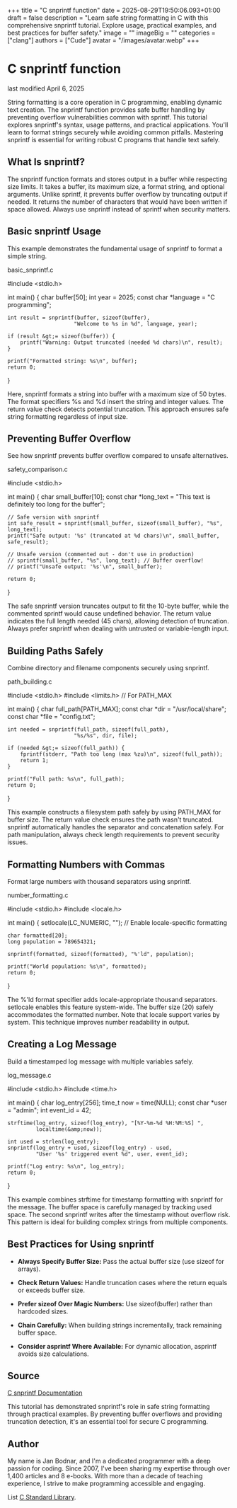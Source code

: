 +++
title = "C snprintf function"
date = 2025-08-29T19:50:06.093+01:00
draft = false
description = "Learn safe string formatting in C with this comprehensive snprintf tutorial. Explore usage, practical examples, and best practices for buffer safety."
image = ""
imageBig = ""
categories = ["clang"]
authors = ["Cude"]
avatar = "/images/avatar.webp"
+++

# C snprintf function

last modified April 6, 2025

String formatting is a core operation in C programming, enabling dynamic text
creation. The snprintf function provides safe buffer handling by
preventing overflow vulnerabilities common with sprintf. This
tutorial explores snprintf's syntax, usage patterns, and practical
applications. You'll learn to format strings securely while avoiding common
pitfalls. Mastering snprintf is essential for writing robust C
programs that handle text safely.

## What Is snprintf?

The snprintf function formats and stores output in a buffer while
respecting size limits. It takes a buffer, its maximum size, a format string,
and optional arguments. Unlike sprintf, it prevents buffer overflow
by truncating output if needed. It returns the number of characters that would
have been written if space allowed. Always use snprintf instead of
sprintf when security matters.

## Basic snprintf Usage

This example demonstrates the fundamental usage of snprintf to
format a simple string.

basic_snprintf.c
  

#include &lt;stdio.h&gt;

int main() {
    char buffer[50];
    int year = 2025;
    const char *language = "C programming";
    
    int result = snprintf(buffer, sizeof(buffer), 
                         "Welcome to %s in %d", language, year);
    
    if (result &gt;= sizeof(buffer)) {
        printf("Warning: Output truncated (needed %d chars)\n", result);
    }
    
    printf("Formatted string: %s\n", buffer);
    return 0;
}

Here, snprintf formats a string into buffer with a
maximum size of 50 bytes. The format specifiers %s and
%d insert the string and integer values. The return value check
detects potential truncation. This approach ensures safe string formatting
regardless of input size.

## Preventing Buffer Overflow

See how snprintf prevents buffer overflow compared to unsafe
alternatives.

safety_comparison.c
  

#include &lt;stdio.h&gt;

int main() {
    char small_buffer[10];
    const char *long_text = "This text is definitely too long for the buffer";
    
    // Safe version with snprintf
    int safe_result = snprintf(small_buffer, sizeof(small_buffer), "%s", long_text);
    printf("Safe output: '%s' (truncated at %d chars)\n", small_buffer, safe_result);
    
    // Unsafe version (commented out - don't use in production)
    // sprintf(small_buffer, "%s", long_text); // Buffer overflow!
    // printf("Unsafe output: '%s'\n", small_buffer);
    
    return 0;
}

The safe snprintf version truncates output to fit the 10-byte
buffer, while the commented sprintf would cause undefined behavior.
The return value indicates the full length needed (45 chars), allowing detection
of truncation. Always prefer snprintf when dealing with
untrusted or variable-length input.

## Building Paths Safely

Combine directory and filename components securely using snprintf.

path_building.c
  

#include &lt;stdio.h&gt;
#include &lt;limits.h&gt; // For PATH_MAX

int main() {
    char full_path[PATH_MAX];
    const char *dir = "/usr/local/share";
    const char *file = "config.txt";
    
    int needed = snprintf(full_path, sizeof(full_path), 
                         "%s/%s", dir, file);
    
    if (needed &gt;= sizeof(full_path)) {
        fprintf(stderr, "Path too long (max %zu)\n", sizeof(full_path));
        return 1;
    }
    
    printf("Full path: %s\n", full_path);
    return 0;
}

This example constructs a filesystem path safely by using PATH_MAX
for buffer size. The return value check ensures the path wasn't truncated.
snprintf automatically handles the separator and concatenation
safely. For path manipulation, always check length requirements to prevent
security issues.

## Formatting Numbers with Commas

Format large numbers with thousand separators using snprintf.

number_formatting.c
  

#include &lt;stdio.h&gt;
#include &lt;locale.h&gt;

int main() {
    setlocale(LC_NUMERIC, ""); // Enable locale-specific formatting
    
    char formatted[20];
    long population = 789654321;
    
    snprintf(formatted, sizeof(formatted), "%'ld", population);
    
    printf("World population: %s\n", formatted);
    return 0;
}

The %'ld format specifier adds locale-appropriate thousand
separators. setlocale enables this feature system-wide. The buffer
size (20) safely accommodates the formatted number. Note that locale support
varies by system. This technique improves number readability in output.

## Creating a Log Message

Build a timestamped log message with multiple variables safely.

log_message.c
  

#include &lt;stdio.h&gt;
#include &lt;time.h&gt;

int main() {
    char log_entry[256];
    time_t now = time(NULL);
    const char *user = "admin";
    int event_id = 42;
    
    strftime(log_entry, sizeof(log_entry), "[%Y-%m-%d %H:%M:%S] ", 
             localtime(&amp;now));
             
    int used = strlen(log_entry);
    snprintf(log_entry + used, sizeof(log_entry) - used,
             "User '%s' triggered event %d", user, event_id);
    
    printf("Log entry: %s\n", log_entry);
    return 0;
}

This example combines strftime for timestamp formatting with
snprintf for the message. The buffer space is carefully managed by
tracking used space. The second snprintf writes after the timestamp
without overflow risk. This pattern is ideal for building complex strings from
multiple components.

## Best Practices for Using snprintf

- **Always Specify Buffer Size:** Pass the actual buffer size (use sizeof for arrays).

- **Check Return Values:** Handle truncation cases where the return equals or exceeds buffer size.

- **Prefer sizeof Over Magic Numbers:** Use sizeof(buffer) rather than hardcoded sizes.

- **Chain Carefully:** When building strings incrementally, track remaining buffer space.

- **Consider asprintf Where Available:** For dynamic allocation, asprintf avoids size calculations.

## Source

[C snprintf Documentation](https://en.cppreference.com/w/c/io/fprintf)

This tutorial has demonstrated snprintf's role in safe string
formatting through practical examples. By preventing buffer overflows and
providing truncation detection, it's an essential tool for secure C programming.

## Author

My name is Jan Bodnar, and I'm a dedicated programmer with a deep passion for
coding. Since 2007, I've been sharing my expertise through over 1,400 articles
and 8 e-books. With more than a decade of teaching experience, I strive to make
programming accessible and engaging.

List [C Standard Library](/all/#clang-std).